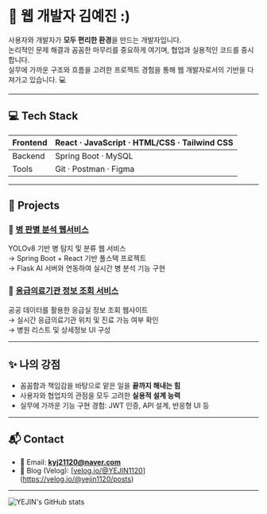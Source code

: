 # 🌱 웹 개발자 김예진 :)

사용자와 개발자가 **모두 편리한 환경**을 만드는 개발자입니다.  
논리적인 문제 해결과 꼼꼼한 마무리를 중요하게 여기며, 협업과 실용적인 코드를 중시합니다.  
실무에 가까운 구조와 흐름을 고려한 프로젝트 경험을 통해 웹 개발자로서의 기반을 다져가고 있습니다. 💻

---

## 💻 Tech Stack

| Frontend | React · JavaScript · HTML/CSS · Tailwind CSS |
|----------|----------------------------------------------|
| Backend  | Spring Boot · MySQL                          |
| Tools    | Git · Postman · Figma         |

---

## 🚀 Projects

### 🧪 [병 판별 분석 웹서비스](https://github.com/YEJIN1120/recycle)  
YOLOv8 기반 병 탐지 및 분류 웹 서비스  
→ Spring Boot + React 기반 풀스택 프로젝트  
→ Flask AI 서버와 연동하여 실시간 병 분석 기능 구현

### 🏥 [응급의료기관 정보 조회 서비스](https://github.com/YEJIN1120/BigDataProject)  
공공 데이터를 활용한 응급실 정보 조회 웹사이트  
→ 실시간 응급의료기관 위치 및 진료 가능 여부 확인  
→ 병원 리스트 및 상세정보 UI 구성

---

## ✨ 나의 강점

- 꼼꼼함과 책임감을 바탕으로 맡은 일을 **끝까지 해내는 힘**
- 사용자와 협업자의 관점을 모두 고려한 **실용적 설계 능력**
- 실무에 가까운 기능 구현 경험: JWT 인증, API 설계, 반응형 UI 등

---

## 📬 Contact

- 📮 Email: **kyj21120@naver.com**  
- 📘 Blog (Velog): [[velog.io/@YEJIN1120](https://velog.io/@YEJIN1120)](https://velog.io/@yejin1120/posts)

---

![YEJIN's GitHub stats](https://github-readme-stats.vercel.app/api?username=YEJIN1120&show_icons=true&theme=default)
